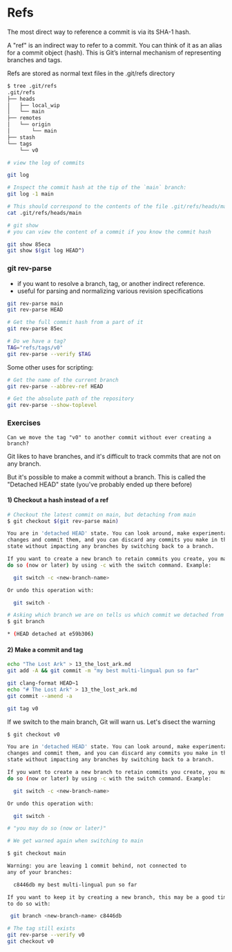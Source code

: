 # Refs

The most direct way to reference a commit is via its SHA-1 hash.

A "ref" is an indirect way to refer to a commit. You can think of it as an alias for a commit object (hash). This is Git’s internal mechanism of representing branches and tags.

Refs are stored as normal text files in the .git/refs directory

```bash
$ tree .git/refs
.git/refs
├── heads
│   ├── local_wip
│   └── main
├── remotes
│   └── origin
│       └── main
├── stash
└── tags
    └── v0
```

```bash
# view the log of commits

git log

# Inspect the commit hash at the tip of the `main` branch:
git log -1 main

# This should correspond to the contents of the file .git/refs/heads/main
cat .git/refs/heads/main

# git show
# you can view the content of a commit if you know the commit hash 

git show 85eca
git show $(git log HEAD^)
```

### git rev-parse

* if you want to resolve a branch, tag, or another indirect reference.
* useful for parsing and normalizing various revision specifications

```bash
git rev-parse main
git rev-parse HEAD

# Get the full commit hash from a part of it
git rev-parse 85ec

# Do we have a tag?
TAG="refs/tags/v0"
git rev-parse --verify $TAG
```

Some other uses for scripting:

```bash
# Get the name of the current branch
git rev-parse --abbrev-ref HEAD

# Get the absolute path of the repository
git rev-parse --show-toplevel
```

### Exercises

`Can we move the tag "v0" to another commit without ever creating a branch?`

Git likes to have branches, and it's difficult to track commits that are not on any branch.

But it's possible to make a commit without a branch. This is called the "Detached HEAD" state (you've probably ended up there before)

#### 1) Checkout a hash instead of a ref

```bash
# Checkout the latest commit on main, but detaching from main
$ git checkout $(git rev-parse main)

You are in 'detached HEAD' state. You can look around, make experimental
changes and commit them, and you can discard any commits you make in this
state without impacting any branches by switching back to a branch.

If you want to create a new branch to retain commits you create, you may
do so (now or later) by using -c with the switch command. Example:

  git switch -c <new-branch-name>

Or undo this operation with:

  git switch -

# Asking which branch we are on tells us which commit we detached from the tree
$ git branch

* (HEAD detached at e59b306)
```

#### 2) Make a commit and tag

```bash
echo "The Lost Ark" > 13_the_lost_ark.md
git add -A && git commit -m "my best multi-lingual pun so far"

git clang-format HEAD~1
echo "# The Lost Ark" > 13_the_lost_ark.md
git commit --amend -a

git tag v0
```

If we switch to the main branch, Git will warn us. Let's disect the warning

```bash
$ git checkout v0

You are in 'detached HEAD' state. You can look around, make experimental
changes and commit them, and you can discard any commits you make in this
state without impacting any branches by switching back to a branch.

If you want to create a new branch to retain commits you create, you may
do so (now or later) by using -c with the switch command. Example:

  git switch -c <new-branch-name>

Or undo this operation with:

  git switch -

# "you may do so (now or later)"

# We get warned again when switching to main

$ git checkout main

Warning: you are leaving 1 commit behind, not connected to
any of your branches:

  c8446db my best multi-lingual pun so far

If you want to keep it by creating a new branch, this may be a good time
to do so with:

 git branch <new-branch-name> c8446db

# The tag still exists
git rev-parse --verify v0
git checkout v0
```
